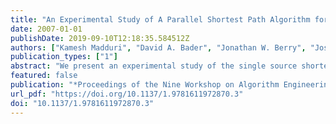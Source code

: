 ```yaml
---
title: "An Experimental Study of A Parallel Shortest Path Algorithm for Solving Large-Scale Graph Instances"
date: 2007-01-01
publishDate: 2019-09-10T12:18:35.584512Z
authors: ["Kamesh Madduri", "David A. Bader", "Jonathan W. Berry", "Joseph R. Crobak"]
publication_types: ["1"]
abstract: "We present an experimental study of the single source shortest path problem with non-negative edge weights (NSSP) on large-scale graphs using the Δ-stepping parallel algorithm. We report performance results on the Cray MTA-2, a multithreaded parallel computer. The MTA-2 is a high-end shared memory system offering two unique features that aid the efficient parallel implementation of irregular algorithms: the ability to exploit fine-grained parallelism, and low-overhead synchronization primitives. Our implementation exhibits remarkable parallel speedup when compared with competitive sequential algorithms, for low-diameter sparse graphs. For instance, Δ-stepping on a directed scale-free graph of 100 million vertices and 1 billion edges takes less than ten seconds on 40 processors of the MTA-2, with a relative speedup of close to 30. To our knowledge, these are the first performance results of a shortest path problem on realistic graph instances in the order of billions of vertices and edges."
featured: false
publication: "*Proceedings of the Nine Workshop on Algorithm Engineering and Experiments, ALENEX 2007, New Orleans, Louisiana, USA, January 6, 2007*"
url_pdf: "https://doi.org/10.1137/1.9781611972870.3"
doi: "10.1137/1.9781611972870.3"
---
```


